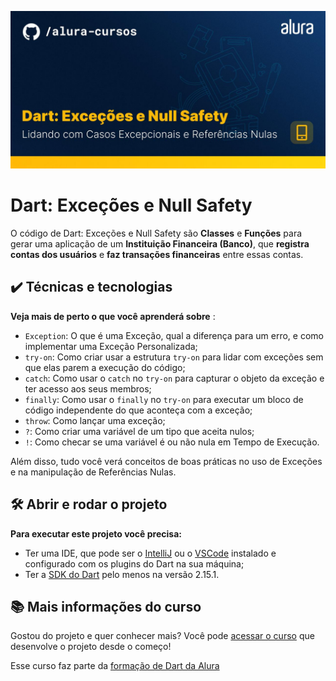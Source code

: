![Thumbnail GitHub](/header.jpg)

# Dart: Exceções e Null Safety


O código de Dart: Exceções e Null Safety são **Classes** e **Funções** para gerar uma aplicação de um **Instituição Financeira (Banco)**, que **registra contas dos usuários** e **faz transações financeiras** entre essas contas.

## ✔️ Técnicas e tecnologias

**Veja mais de perto o que você aprenderá sobre** :
- `Exception`: O que é uma Exceção, qual a diferença para um erro, e como implementar uma Exceção Personalizada;
- `try-on`: Como criar usar a estrutura `try-on` para lidar com exceções sem que elas parem a execução do código;
- `catch`: Como usar o `catch` no `try-on` para capturar o objeto da exceção e ter acesso aos seus membros;
- `finally`: Como usar o `finally` no `try-on` para executar um bloco de código independente do que aconteça com a exceção;
- `throw`: Como lançar uma exceção;
- `?`: Como criar uma variável de um tipo que aceita nulos;
- `!`: Como checar se uma variável é ou não nula em Tempo de Execução.

Além disso, tudo você verá conceitos de boas práticas no uso de Exceções e na manipulação de Referências Nulas.

## 🛠️ Abrir e rodar o projeto

**Para executar este projeto você precisa:**

- Ter uma IDE, que pode ser o  [IntelliJ](https://www.jetbrains.com/idea/download/) ou o [VSCode](https://code.visualstudio.com/) instalado e configurado com os plugins do Dart na sua máquina;
- Ter a [SDK do Dart](https://dart.dev/get-dart/archive) pelo menos na versão 2.15.1.


## 📚 Mais informações do curso

Gostou do projeto e quer conhecer mais? Você pode [acessar o curso](TODO) que desenvolve o projeto desde o começo!

Esse curso faz parte da [formação de Dart da Alura](https://cursos.alura.com.br/formacao-dart)
